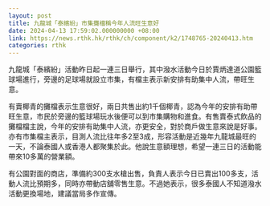 ```yaml
---
layout: post
title: 九龍城「泰繽紛」市集攤檔稱今年人流旺生意好
date: 2024-04-13 17:59:02.000000000 +08:00
link: https://news.rthk.hk/rthk/ch/component/k2/1748765-20240413.htm
categories: rthk
---
```


九龍城「泰繽紛」活動昨日起一連三日舉行，其中潑水活動今日於賈炳達道公園籃球場進行，旁邊的足球場就設立市集，有檔主表示新安排有助集中人流，帶旺生意。

有賣椰青的攤檔表示生意很好，兩日共售出約1千個椰青，認為今年的安排有助帶旺生意，市民於旁邊的籃球場玩水後便可以到巿集購物和進食。有售賣泰式飲品的攤檔檔主說，今年的安排有助集中人流，亦更安全，對於商戶做生意來說是好事。亦有巿集檔主表示，目測人流比往年多2至3成，形容活動是近幾年九龍城最旺的一天，不論泰國人或香港人都聚集於此。他說生意額理想，希望一連三日的活動能帶來10多萬的營業額。

有公園對面的商店，準備約300支水槍出售，負責人表示今日已賣出100多支，活動人流比預期多，同時亦帶動店舖零售生意。不過她表示，很多泰國人不知道潑水活動更換場地，建議當局多作宣傳。
